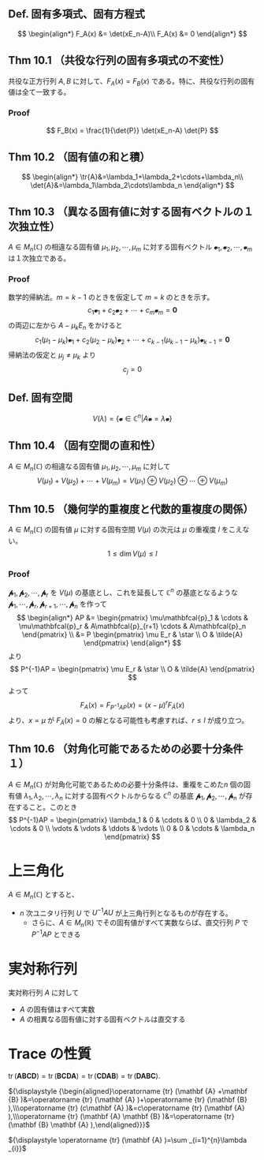 $$
\DeclareMathOperator{\tr}{tr}
$$

## Def. 固有多項式、固有方程式
$$
    \begin{align*}
        F_A(x) &= \det(xE_n-A)\\
        F_A(x) &= 0
    \end{align*}
$$

## Thm 10.1 （共役な行列の固有多項式の不変性）
共役な正方行列 $A,B$ に対して、$F_A(x)=F_B(x)$ である。特に、共役な行列の固有値は全て一致する。

### Proof
$$
    F_B(x) = \frac{1}{\det{P}} \det(xE_n-A) \det{P}
$$

## Thm 10.2 （固有値の和と積）
$$
    \begin{align*}
        \tr{A}&=\lambda_1+\lambda_2+\cdots+\lambda_n\\
        \det{A}&=\lambda_1\lambda_2\cdots\lambda_n
    \end{align*}
$$

## Thm 10.3 （異なる固有値に対する固有ベクトルの１次独立性）
$A\in M_n(\mathbb{C})$ の相違なる固有値 $\mu_1,\mu_2,\cdots,\mu_m$ に対する固有ベクトル $\mathbfcal{v}_1,\mathbfcal{v}_2,\cdots,\mathbfcal{v}_m$ は１次独立である。

### Proof
数学的帰納法。$m=k-1$ のときを仮定して $m=k$ のときを示す。
$$
    c_1\mathbfcal{v}_1+c_2\mathbfcal{v}_2+\cdots+c_m\mathbfcal{v}_m=\mathbfcal{0}
$$
の両辺に左から $A-\mu_kE_n$ をかけると
$$
    c_1(\mu_1-\mu_k)\mathbfcal{v}_1+c_2(\mu_2-\mu_k)\mathbfcal{v}_2+\cdots+c_{k-1}(\mu_{k-1}-\mu_k)\mathbfcal{v}_{k-1}=\mathbfcal{0}
$$
帰納法の仮定と $\mu_j\neq\mu_k$ より
$$
    c_j=0
$$

## Def. 固有空間
$$
    V(\lambda) = \{\mathbfcal{v}\in\mathbb{C}^n | A\mathbfcal{v}=\lambda\mathbfcal{v}\}
$$

## Thm 10.4 （固有空間の直和性）
$A\in M_n(\mathbb{C})$ の相違なる固有値 $\mu_1,\mu_2,\cdots,\mu_m$ に対して
$$
    V(\mu_1)+V(\mu_2)+\cdots+V(\mu_m) = V(\mu_1)\oplus V(\mu_2) \oplus\cdots\oplus V(\mu_m)
$$

## Thm 10.5 （幾何学的重複度と代数的重複度の関係）
$A\in M_n(\mathbb{C})$ の固有値 $\mu$ に対する固有空間 $V(\mu)$ の次元は $\mu$ の重複度 $l$ をこえない。
$$
    1\leq \dim V(\mu) \leq l
$$

### Proof
$\mathbfcal{p}_1,\mathbfcal{p}_2,\cdots,\mathbfcal{p}_r$ を $V(\mu)$ の基底とし、これを延長して $\mathbb{C}^n$ の基底となるような $\mathbfcal{p}_1,\cdots,\mathbfcal{p}_r,\mathbfcal{p}_{r+1},\cdots,\mathbfcal{p}_{n}$ を作って
$$
    \begin{align*}
        AP &= \begin{pmatrix}
            \mu\mathbfcal{p}_1 & \cdots & \mu\mathbfcal{p}_r & A\mathbfcal{p}_{r+1} \cdots & A\mathbfcal{p}_n
        \end{pmatrix} \\
        &= P \begin{pmatrix}
            \mu E_r & \star \\
            O & \tilde{A}
        \end{pmatrix}
    \end{align*}
$$
より
$$
    P^{-1}AP = \begin{pmatrix}
        \mu E_r & \star \\
        O & \tilde{A}
    \end{pmatrix}
$$
よって
$$
    F_A(x) = F_{P^{-1}AP}(x) = (x-\mu)^r F_{\tilde{A}}(x)
$$
より、$x=\mu$ が $F_{\tilde{A}}(x)=0$ の解となる可能性も考慮すれば、$r\leq l$ が成り立つ。

## Thm 10.6 （対角化可能であるための必要十分条件１）
$A\in M_n(\mathbb{C})$ が対角化可能であるための必要十分条件は、重複をこめた$n$ 個の固有値 $\lambda_1,\lambda_2,\cdots,\lambda_n$ に対する固有ベクトルからなる $\mathbb{C}^n$ の基底 $\mathbfcal{p}_1,\mathbfcal{p}_2,\cdots,\mathbfcal{p}_n$ が存在すること。このとき
$$
    P^{-1}AP = \begin{pmatrix}
        \lambda_1 & 0 & \cdots & 0 \\
        0 & \lambda_2 & \cdots & 0 \\
        \vdots & \vdots & \ddots & \vdots \\
        0 & 0 & \cdots & \lambda_n
    \end{pmatrix}
$$

# 上三角化
$A\in M_n(\mathbb{C})$ とすると、
- $n$ 次ユニタリ行列 $U$ で $U^{-1}AU$ が上三角行列となるものが存在する。
    - さらに、$A\in M_n(\mathbb{R})$ でその固有値がすべて実数ならば、直交行列 $P$ で $P^{-1}AP$ とできる

# 実対称行列
実対称行列 $A$ に対して
- $A$ の固有値はすべて実数
- $A$ の相異なる固有値に対する固有ベクトルは直交する

# Trace の性質
${\displaystyle \operatorname {tr} (\mathbf {A} \mathbf {B} \mathbf {C} \mathbf {D} )=\operatorname {tr} (\mathbf {B} \mathbf {C} \mathbf {D} \mathbf {A} )=\operatorname {tr} (\mathbf {C} \mathbf {D} \mathbf {A} \mathbf {B} )=\operatorname {tr} (\mathbf {D} \mathbf {A} \mathbf {B} \mathbf {C} ).}$

${\displaystyle {\begin{aligned}\operatorname {tr} (\mathbf {A} +\mathbf {B} )&=\operatorname {tr} (\mathbf {A} )+\operatorname {tr} (\mathbf {B} ),\\\operatorname {tr} (c\mathbf {A} )&=c\operatorname {tr} (\mathbf {A} ),\\\operatorname {tr} (\mathbf {A} \mathbf {B} )&=\operatorname {tr} (\mathbf {B} \mathbf {A} ),\end{aligned}}}$

${\displaystyle \operatorname {tr} (\mathbf {A} )=\sum _{i=1}^{n}\lambda _{i}}$

